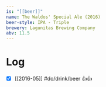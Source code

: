 ```yaml
---
is: "[[beer]]"
name: The Waldos' Special Ale (2016)
beer-style: IPA - Triple
brewery: Lagunitas Brewing Company
abv: 11.5
---
```

# Log
- [x] [[2016-05]] #do/drink/beer 👍👍
